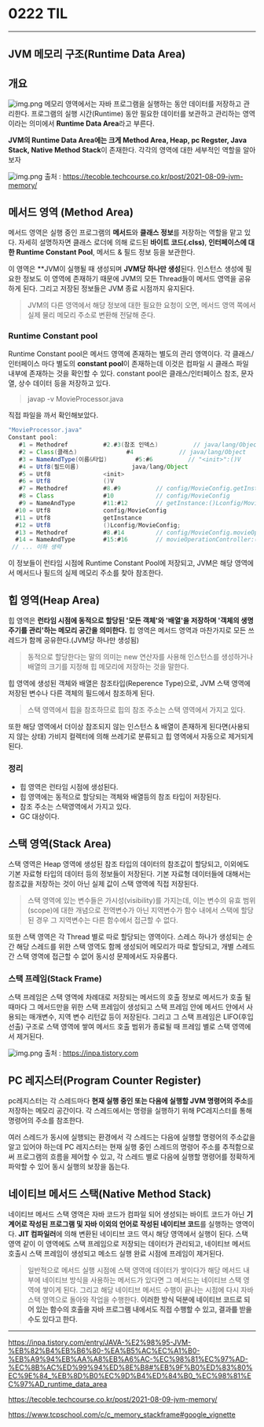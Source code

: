 # 0222 TIL

---

## JVM 메모리 구조(Runtime Data Area)
## 개요
![img.png](../img/img_1.png)
메모리 영역에서는 자바 프로그램을 실행하는 동안 데이터를 저장하고 관리한다. 프로그램의 실행 시간(Runtime) 동안 필요한 데이터를 보관하고 관리하는 영역이라는 의미에서 **Runtime Data Area**라고 부른다.

**JVM의 Runtime Data Area에는 크게 Method Area, Heap, pc Regster, Java Stack, Native Method Stack**이 존재한다. 각각의 영역에 대한 세부적인 역할을 알아보자

![img.png](../img/img_3.png)
출처 : https://tecoble.techcourse.co.kr/post/2021-08-09-jvm-memory/
## 메서드 영역 (Method Area)

메서드 영역은 실행 중인 프로그램의 **메서드**와 **클래스 정보**를 저장하는 역할을 맡고 있다.
자세히 설명하자면 클래스 로더에 의해 로드된 **바이트 코드(.clss)**, **인터페이스에 대한 Runtime Constant Pool**, 메서드 & 필드 정보 등을 보관한다.

이 영역은 **JVM이 실행될 때 생성되며 **JVM당 하나만 생성**된다. 인스턴스 생성에 필요한 정보도 이 영역에 존재하기 때문에 JVM의 모든 Thread들이 메서드 영역을 공유하게 된다. 그리고 저장된 정보들은 JVM 종료 시점까지 유지된다.

> JVM의 다른 영역에서 해당 정보에 대한 필요한 요청이 오면, 메서드 영역 쪽에서 실제 물리 메모리 주소로 변환해 전달해 준다.

### Runtime Constant pool
Runtime Constant pool은 메서드 영역에 존재하는 별도의 관리 영역이다.
각 클래스/인터페이스 마다 별도의 **constant pool**이 존재하는데 이것은 컴파일 시 클래스 파일 내부에 존재하는 것을 확인할 수 있다. constant pool은 클래스/인터페이스 참조, 문자열, 상수 데이터 등을 저장하고 있다.

> javap -v MovieProcessor.java

직접 파일을 까서 확인해보았다.
```java
"MovieProcessor.java"
Constant pool:
   #1 = Methodref          #2.#3(참조 인덱스)          // java/lang/Object."<init>":()V
   #2 = Class(클래스)              #4             // java/lang/Object
   #3 = NameAndType(이름&타입)        #5:#6          // "<init>":()V
   #4 = Utf8(필드이름)               java/lang/Object
   #5 = Utf8               <init>
   #6 = Utf8               ()V
   #7 = Methodref          #8.#9          // config/MovieConfig.getInstance:()Lconfig/MovieConfig;
   #8 = Class              #10            // config/MovieConfig
   #9 = NameAndType        #11:#12        // getInstance:()Lconfig/MovieConfig;
  #10 = Utf8               config/MovieConfig
  #11 = Utf8               getInstance
  #12 = Utf8               ()Lconfig/MovieConfig;
  #13 = Methodref          #8.#14         // config/MovieConfig.movieOperationController:()Lcontroller/MovieOperationController;
  #14 = NameAndType        #15:#16        // movieOperationController:()Lcontroller/MovieOperationController;
 // ... 이하 생략
```
이 정보들이 런타임 시점에 Runtime Constant Pool에 저장되고, JVM은 해당 영역에서 메서드나 필드의 실제 메모리 주소를 찾아 참조한다.

## 힙 영역(Heap Area)

힙 영역은 **런타임 시점에 동적으로 할당된 '모든 객체'와 '배열'을 저장하며 '객체의 생명주기를 관리'하는 메모리 공간을 의미한다.** 힙 영역은 메서드 영역과 마찬가지로 모든 쓰레드가 함께 공유한다.(JVM당 하나만 생성됨)

> 동적으로 할당한다는 말의 의미는 new 연산자를 사용해 인스턴스를 생성하거나 배열의 크기를 지정해 힙 메모리에 저장하는 것을 말한다.

힙 영역에 생성된 객체와 배열은 참조타입(Reperence Type)으로, JVM 스택 영역에 저장된 변수나 다른 객체의 필드에서 참조하게 된다.

> 스택 영역에서 힙을 참조하므로 힙의 참조 주소는 스택 영역에서 가지고 있다.

또한 해당 영역에서 더이상 참조되지 않는 인스턴스 & 배열이 존재하게 된다면(사용되지 않는 상태) 가비지 컬렉터에 의해 쓰레기로 분류되고 힙 영역에서 자동으로 제거되게 된다.

### 정리
- 힙 영역은 런타임 시점에 생성된다.
- 힙 영역에는 동적으로 할당되는 객체와 배열등의 참조 타입이 저장된다.
- 참조 주소는 스택영역에서 가지고 있다.
- GC 대상이다.

## 스택 영역(Stack Area)

스택 영역은 Heap 영역에 생성된 참조 타입의 데이터의 참조값이 할당되고, 이외에도 기본 자료형 타입의 데이터 등의 정보들이 저장된다. 기본 자료형 데이터들에 대해서는 참조값을 저장하는 것이 아닌 실제 값이 스택 영역에 직접 저장된다.

> 스택 영역에 있는 변수들은 가시성(visibility)를 가지는데, 이는 변수의 유효 범위(scope)에 대한 개념으로 전역변수가 아닌 지역변수가 함수 내에서 스택에 할당된 경우 그 지역변수는 다른 함수에서 접근할 수 없다.

또한 스택 영역은 각 Thread 별로 따로 할당되는 영역이다. 스레스 하나가 생성되는 순간 해당 스레드를 위한 스택 영역도 함께 생성되어 메모리가 따로 할당되고, 개별 스레드 간 스택 영역에 접근할 수 없어 동시성 문제에서도 자유롭다.

### 스택 프레임(Stack Frame)

스택 프레임은 스택 영역에 차례대로 저장되는 메서드의 호출 정보로 메서드가 호출 될 때마다 그 메서드만을 위한 스택 프레임이 생성되고 스택 프레임 안에 메서드 안에서 사용되는 매개변수, 지역 변수 리턴값 등이 저장된다. 그리고 그 스택 프레임은 LIFO(후입선출) 구조로 스택 영역에 쌓여 메서드 호출 범위가 종료될 때 프레임 별로 스택 영역에서 제거된다.

![img.png](../img/img_2.png)
출처 : https://inpa.tistory.com

## PC 레지스터(Program Counter Register)

pc레지스터는 각 스레드마다 **현재 실행 중인 또는 다음에 실행할 JVM 명령어의 주소**를 저장하는 메모리 공간이다. 각 스레드에서는 명령을 실행하기 위해 PC레지스터를 통해 명령어의 주소를 참조한다.

여러 스레드가 동시에 실행되는 환경에서 각 스레드는 다음에 실행할 명령어의 주소값을 알고 있어야 하는데 PC 레지스터는 현재 실행 중인 스레드의 명령어 주소를 추적함으로써 프로그램의 흐름을 제어할 수 있고, 각 스레드 별로 다음에 실행할 명령어를 정확하게 파악할 수 있어 동시 실행의 보장을 돕는다.
## 네이티브 메서드 스택(Native Method Stack)

네이티브 메서드 스택 영역은 자바 코드가 컴파일 되어 생성되는 바이트 코드가 아닌 **기계어로 작성된 프로그램 및 자바 이외의 언어로 작성된 네이티브 코드**를 실행하는 영역이다.
**JIT 컴파일러**에 의해 변환된 네이티브 코드 역시 해당 영역에서 실행이 된다. 스택 영역 같이 이 영역에도 스택 프레임으로 저장되는 데이터가 관리되고, 네이티브 메서드 호출시 스택 프레임이 생성되고 메소드 실행 완료 시점에 프레임이 제거된다.

> 일반적으로 메서드 실행 시점에 스택 영역에 데이터가 쌓이다가 해당 메서드 내부에 네이티브 방식을 사용하는 메서드가 있다면 그 메서드는 네이티브 스택 영역에 쌓이게 된다.
> 그리고 해당 네이티브 메서드 수행이 끝나는 시점에 다시 자바 스택 영역으로 돌아와 작업을 수행한다.
> **이러한 방식 덕분에 네이티브 코드로 되어 있는 함수의 호출을 자바 프로그램 내에서도 직접 수행할 수 있고, 결과를 받을 수도 있다고 한다.**

---
https://inpa.tistory.com/entry/JAVA-%E2%98%95-JVM-%EB%82%B4%EB%B6%80-%EA%B5%AC%EC%A1%B0-%EB%A9%94%EB%AA%A8%EB%A6%AC-%EC%98%81%EC%97%AD-%EC%8B%AC%ED%99%94%ED%8E%B8#%EB%9F%B0%ED%83%80%EC%9E%84_%EB%8D%B0%EC%9D%B4%ED%84%B0_%EC%98%81%EC%97%AD_runtime_data_area

https://tecoble.techcourse.co.kr/post/2021-08-09-jvm-memory/

https://www.tcpschool.com/c/c_memory_stackframe#google_vignette